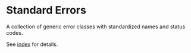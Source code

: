 # Standard Errors

A collection of generic error classes with standardized names and status codes.

See [index](src/main/index.ts) for details.
